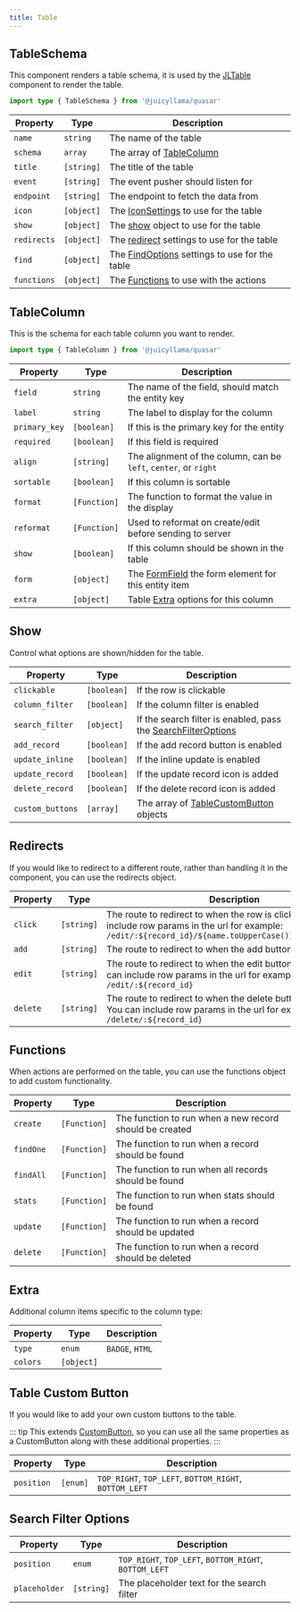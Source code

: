 ```yaml
---
title: Table
---
```


## TableSchema

This component renders a table schema, it is used by the [JLTable](/frontend/quasar/components/common/table.html) component to render the table.

```typescript
import type { TableSchema } from '@juicyllama/quasar'
```

| Property | Type     | Description                                                    |
|---------|----------|----------------------------------------------------------------|
| `name`  | `string` | The name of the table                                          |
| `schema` | `array`  | The array of [TableColumn](#tablecolumn)                       |
| `title` | `[string]` | The title of the table                                         | 
| `event` | `[string]` | The event pusher should listen for                             |
|`endpoint` | `[string]` | The endpoint to fetch the data from                            |
| `icon` | `[object]` | The [IconSettings](/frontend/quasar/types/common.html#icon-settings) to use for the table |
| `show` | `[object]` | The [show](#show) object to use for the table                  |
| `redirects` | `[object]` | The [redirect](#redirects) settings to use for the table       |
| `find` | `[object]` | The [FindOptions](common/#findoptions) settings to use for the table      |
| `functions` | `[object]` | The [Functions](#functions) to use with the actions            |

## TableColumn

This is the schema for each table column you want to render.

```typescript
import type { TableColumn } from '@juicyllama/quasar'
```

| Property | Type    | Description                                                      |
|---------|---------|------------------------------------------------------------------|
| `field`  | `string`| The name of the field, should match the entity key               |
| `label` | `string`| The label to display for the column                              |
|`primary_key` | `[boolean]` | If this is the primary key for the entity                        |
| `required` | `[boolean]` | If this field is required                                        |
| `align` | `[string]` | The alignment of the column, can be `left`, `center`, or `right` |
| `sortable` | `[boolean]` | If this column is sortable                                       |
| `format` | `[Function]` | The function to format the value in the display                  |
| `reformat` | `[Function]` | Used to reformat on create/edit before sending to server         |
| `show` | `[boolean]` | If this column should be shown in the table                      |
| `form` | `[object]` | The [FormField](/frontend/quasar/types/form.html#formfield) the form element for this entity item         |
| `extra` | `[object]` | Table [Extra](#extra) options for this column                    |


## Show

Control what options are shown/hidden for the table.

| Property | Type        | Description                                                        |
|---------|-------------|--------------------------------------------------------------------|
|`clickable` | `[boolean]` | If the row is clickable                                            |
|`column_filter` | `[boolean]` | If the column filter is enabled                                    |
|`search_filter` | `[object]`  | If the search filter is enabled, pass the [SearchFilterOptions](#search-filter-options) |
| `add_record` | `[boolean]` | If the add record button is enabled                                |
| `update_inline` | `[boolean]` | If the inline update is enabled                                    |
| `update_record` | `[boolean]` | If the update record icon is added                                 |
| `delete_record` | `[boolean]` | If the delete record icon is added                                 |
| `custom_buttons` | `[array]`   | The array of [TableCustomButton](#table-custom-button) objects     |

## Redirects

If you would like to redirect to a different route, rather than handling it in the component, you can use the redirects object.

| Property | Type    | Description                                                                                                                                                              |
|-------|---------|--------------------------------------------------------------------------------------------------------------------------------------------------------------------------|
| `click` | `[string]` | The route to redirect to when the row is clicked. You can include row params in the url for example:  `/edit/:${record_id}/${name.toUpperCase()}/${description}`         |
| `add` | `[string]` | The route to redirect to when the add button is clicked                                                                                                                  |
| `edit` | `[string]` | The route to redirect to when the edit button is clicked. You can include row params in the url for example:  `/edit/:${record_id}`   |
| `delete` | `[string]` | The route to redirect to when the delete button is clicked. You can include row params in the url for example:  `/delete/:${record_id}` |

## Functions

When actions are performed on the table, you can use the functions object to add custom functionality.

| Property | Type    | Description                                             |
|-------|---------|---------------------------------------------------------|
| `create` | `[Function]` | The function to run when a new record should be created |
| `findOne` | `[Function]` | The function to run when a record should be found       |
| `findAll` | `[Function]` | The function to run when all records should be found    |
| `stats` | `[Function]` | The function to run when stats should be found          |
| `update` | `[Function]` | The function to run when a record should be updated     |
| `delete` | `[Function]` | The function to run when a record should be deleted     |

## Extra

Additional column items specific to the column type:

| Property | Type   | Description |
|-------|--------|--|
| `type` | `enum` | `BADGE`, `HTML` |
| `colors` | `[object]` |  |


## Table Custom Button

If you would like to add your own custom buttons to the table.

::: tip
This extends [CustomButton](/frontend/quasar/types/common.html#custom-button), so you can use all the same properties as a CustomButton along with these additional properties.
:::

| Property | Type     | Description                                            |
|-------|----------|--------------------------------------------------------|
| `position` | `[enum]` | `TOP_RIGHT`, `TOP_LEFT`, `BOTTOM_RIGHT`, `BOTTOM_LEFT` |

## Search Filter Options

| Property | Type   | Description                                            |
|-------|--------|--------------------------------------------------------|
| `position` | `enum` | `TOP_RIGHT`, `TOP_LEFT`, `BOTTOM_RIGHT`, `BOTTOM_LEFT` |
| `placeholder` | `[string]` | The placeholder text for the search filter             |
